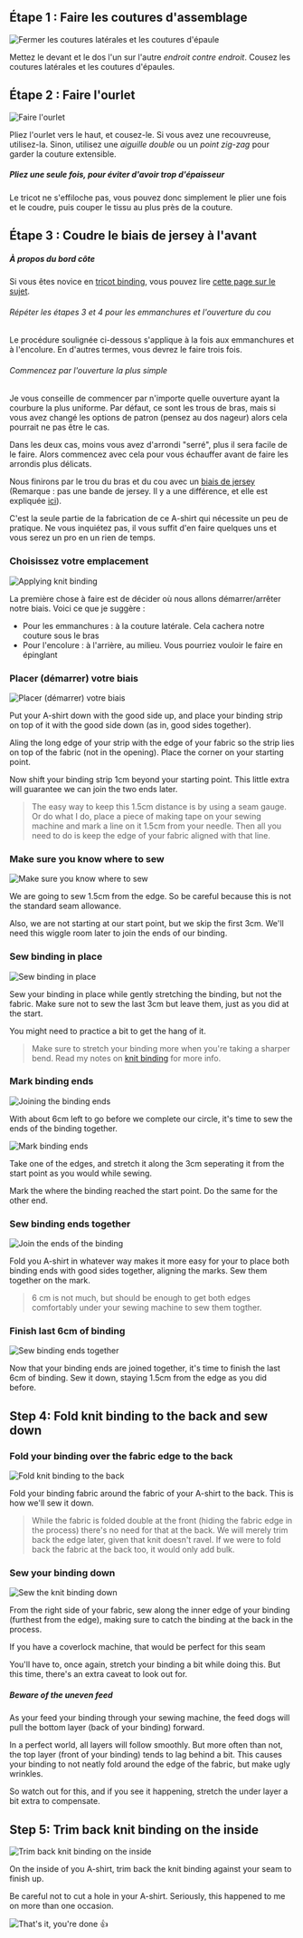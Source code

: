 
## Étape 1 : Faire les coutures d'assemblage

![Fermer les coutures latérales et les coutures d'épaule](step01.png)

Mettez le devant et le dos l'un sur l'autre _endroit contre endroit_. Cousez les coutures latérales et les coutures d'épaules.

## Étape 2 : Faire l'ourlet

![Faire l'ourlet](step02.png)

Pliez l'ourlet vers le haut, et cousez-le. Si vous avez une recouvreuse, utilisez-la. Sinon, utilisez une _aiguille double_ ou un _point zig-zag_ pour garder la couture extensible.

<Note>

##### Pliez une seule fois, pour éviter d'avoir trop d'épaisseur
Le tricot ne s'effiloche pas, vous pouvez donc simplement le plier une fois et le coudre, puis couper le tissu au plus près de la couture.

</Note>

## Étape 3 : Coudre le biais de jersey à l'avant

<Note>

##### À propos du bord côte

Si vous êtes novice en [tricot binding](/fr/docs/sewing/knit-binding), vous pouvez lire [cette page sur le sujet](/fr/docs/sewing/knit-binding).

###### Répéter les étapes 3 et 4 pour les emmanchures et l'ouverture du cou

Le procédure soulignée ci-dessous s'applique à la fois aux emmanchures et à l'encolure. En d'autres termes, vous devrez le faire trois fois.

###### Commencez par l'ouverture la plus simple

Je vous conseille de commencer par n'importe quelle ouverture ayant la courbure la plus uniforme. Par défaut, ce sont les trous de bras, mais si vous avez changé les options de patron (pensez au dos nageur) alors cela pourrait ne pas être le cas.

Dans les deux cas, moins vous avez d'arrondi "serré", plus il sera facile de le faire. Alors commencez avec cela pour vous échauffer avant de faire les arrondis plus délicats.

</Note>

Nous finirons par le trou du bras et du cou avec un [biais de jersey](/en/docs/sewing/knit-binding) (Remarque : pas une bande de jersey. Il y a une différence, et elle est expliquée [ici](/en/docs/sewing/knit-binding)).

<Note>

C'est la seule partie de la fabrication de ce A-shirt qui nécessite un peu de pratique. Ne vous inquiétez pas, il vous suffit d'en faire quelques uns et vous serez un pro en un rien de temps.

</Note>

### Choisissez votre emplacement

![Applying knit binding](step03a.png)

La première chose à faire est de décider où nous allons démarrer/arrêter notre biais. Voici ce que je suggère :

  - Pour les emmanchures : à la couture latérale. Cela cachera notre couture sous le bras
  - Pour l'encolure : à l'arrière, au milieu. Vous pourriez vouloir le faire en épinglant

### Placer (démarrer) votre biais

![Placer (démarrer) votre biais](step03b.png)

Put your A-shirt down with the good side up, and place your binding strip on top of it with the good side down (as in, good sides together).

Aling the long edge of your strip with the edge of your fabric so the strip lies on top of the fabric (not in the opening). Place the corner on your starting point.

Now shift your binding strip 1cm beyond your starting point. This little extra will guarantee we can join the two ends later.

> The easy way to keep this 1.5cm distance is by using a seam gauge. Or do what I do, place a piece of making tape on your sewing machine and mark a line on it 1.5cm from your needle. Then all you need to do is keep the edge of your fabric aligned with that line.

### Make sure you know where to sew

![Make sure you know where to sew](step03c.png)

We are going to sew 1.5cm from the edge. So be careful because this is not the standard seam allowance.

Also, we are not starting at our start point, but we skip the first 3cm. We'll need this wiggle room later to join the ends of our binding.

### Sew binding in place

![Sew binding in place](step03d.png)

Sew your binding in place while gently stretching the binding, but not the fabric. Make sure not to sew the last 3cm but leave them, just as you did at the start.

You might need to practice a bit to get the hang of it.

> Make sure to stretch your binding more when you're taking a sharper bend. Read my notes on [knit binding](/en/docs/sewing/knit-binding) for more info.

### Mark binding ends

![Joining the binding ends](step03e.png)

With about 6cm left to go before we complete our circle, it's time to sew the ends of the binding together.

![Mark binding ends](step03f.png)

Take one of the edges, and stretch it along the 3cm seperating it from the start point as you would while sewing.

Mark the where the binding reached the start point. Do the same for the other end.

### Sew binding ends together

![Join the ends of the binding](step03g.png)

Fold you A-shirt in whatever way makes it more easy for your to place both binding ends with good sides together, aligning the marks. Sew them together on the mark.

> 6 cm is not much, but should be enough to get both edges comfortably under your sewing machine to sew them togther.

### Finish last 6cm of binding

![Sew binding ends together](step03h.png)

Now that your binding ends are joined together, it's time to finish the last 6cm of binding. Sew it down, staying 1.5cm from the edge as you did before.

## Step 4: Fold knit binding to the back and sew down

### Fold your binding over the fabric edge to the back

![Fold knit binding to the back](step04a.png)


Fold your binding fabric around the fabric of your A-shirt to the back. This is how we'll sew it down.

> While the fabric is folded double at the front (hiding the fabric edge in the process) there's no need for that at the back. We will merely trim back the edge later, given that knit doesn't ravel. If we were to fold back the fabric at the back too, it would only add bulk.

### Sew your binding down

![Sew the knit binding down](step04b.png)

From the right side of your fabric, sew along the inner edge of your binding (furthest from the edge), making sure to catch the binding at the back in the process.

<Note>

If you have a coverlock machine, that would be perfect for this seam

</Note>

You'll have to, once again, stretch your binding a bit while doing this. But this time, there's an extra caveat to look out for.

<Note>

##### Beware of the uneven feed
As your feed your binding through your sewing machine, the feed dogs will pull the bottom layer (back of your binding) forward. 

In a perfect world, all layers will follow smoothly. 
But more often than not, the top layer (front of your binding) tends to lag behind a bit. 
This causes your binding to not neatly fold around the edge of the fabric, but make ugly wrinkles.

So watch out for this, and if you see it happening, stretch the under layer a bit extra to compensate.

</Note>

## Step 5: Trim back knit binding on the inside

![Trim back knit binding on the inside](step05.png)

On the inside of you A-shirt, trim back the knit binding against your seam to finish up.

<Note>

Be careful not to cut a hole in your A-shirt. Seriously, this happened to me on more than one occasion.

</Note>

![That's it, you're done 👍](finished.gif)
